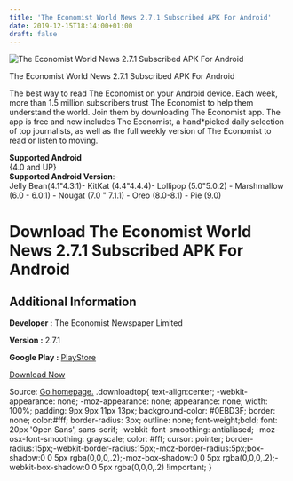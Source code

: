```yaml
---
title: 'The Economist World News 2.7.1 Subscribed APK For Android'
date: 2019-12-15T18:14:00+01:00
draft: false
---
```


![The Economist World News 2.7.1 Subscribed APK For Android](https://i0.wp.com/apkhome.net/wp-content/uploads/2019/11/The-Economist-World-News-2.7.1-Subscribed.png "The Economist World News 2.7.1 Subscribed APK For Android")

  

The Economist World News 2.7.1 Subscribed APK For Android

The best way to read The Economist on your Android device. Each week, more than 1.5 million subscribers trust The Economist to help them understand the world. Join them by downloading The Economist app. The app is free and now includes The Economist, a hand\*picked daily selection of top journalists, as well as the full weekly version of The Economist to read or listen to moving.

**Supported Android**  
{4.0 and UP}  
**Supported Android Version**:-  
Jelly Bean(4.1"4.3.1)- KitKat (4.4"4.4.4)- Lollipop (5.0"5.0.2) - Marshmallow (6.0 - 6.0.1) - Nougat (7.0 " 7.1.1) - Oreo (8.0-8.1) - Pie (9.0)

Download The Economist World News 2.7.1 Subscribed APK For Android
==================================================================

Additional Information
----------------------

**Developer :** The Economist Newspaper Limited

**Version :** 2.7.1

**Google Play :** [PlayStore](https://play.google.com/store/apps/details?id=uk.co.economist)

  

[Download Now](https://store4app.co/post/the-economist-world-news-2-7-1-subscribed-apk-for-android_1574675252)

  
Source: [Go homepage.](https://store4app.co/post/the-economist-world-news-2-7-1-subscribed-apk-for-android_1574675252) .downloadtop{ text-align:center; -webkit-appearance: none; -moz-appearance: none; appearance: none; width: 100%; padding: 9px 9px 11px 13px; background-color: #0EBD3F; border: none; color:#fff; border-radius: 3px; outline: none; font-weight;bold; font: 20px 'Open Sans', sans-serif; -webkit-font-smoothing: antialiased; -moz-osx-font-smoothing: grayscale; color: #fff; cursor: pointer; border-radius:15px;-webkit-border-radius:15px;-moz-border-radius:5px;box-shadow:0 0 5px rgba(0,0,0,.2);-moz-box-shadow:0 0 5px rgba(0,0,0,.2);-webkit-box-shadow:0 0 5px rgba(0,0,0,.2) !important; }
